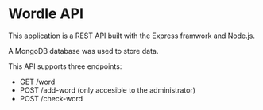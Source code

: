 # Wordle API

This application is a REST API built with the Express framwork and Node.js.

A MongoDB database was used to store data.

This API supports three endpoints:
<ul>
  <li>GET /word</li>
  <li>POST /add-word (only accesible to the administrator)</li>
  <li>POST /check-word</li>
</ul>
